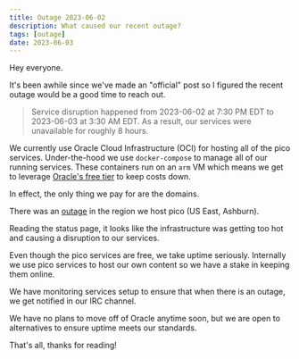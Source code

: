```yaml
---
title: Outage 2023-06-02
description: What caused our recent outage?
tags: [outage]
date: 2023-06-03
---
```


Hey everyone.

It's been awhile since we've made an "official" post so I figured the recent
outage would be a good time to reach out.

> Service disruption happened from 2023-06-02 at 7:30 PM EDT to 2023-06-03 at
> 3:30 AM EDT. As a result, our services were unavailable for roughly 8 hours.

We currently use Oracle Cloud Infrastructure (OCI) for hosting all of the pico
services. Under-the-hood we use `docker-compose` to manage all of our running
services. These containers run on an `arm` VM which means we get to leverage
[Oracle's free tier](https://www.oracle.com/cloud/free/) to keep costs down.

In effect, the only thing we pay for are the domains.

There was an
[outage](https://ocistatus.oraclecloud.com/#/incidents/ocid1.oraclecloudincident.oc1.phx.amaaaaaavwew44aadod6jhd7jyvjnsiib3x2yppv4tf2qvjrlfdf32usdquq)
in the region we host pico (US East, Ashburn).

Reading the status page, it looks like the infrastructure was getting too hot
and causing a disruption to our services.

Even though the pico services are free, we take uptime seriously. Internally we
use pico services to host our own content so we have a stake in keeping them
online.

We have monitoring services setup to ensure that when there is an outage, we get
notified in our IRC channel.

We have no plans to move off of Oracle anytime soon, but we are open to
alternatives to ensure uptime meets our standards.

That's all, thanks for reading!
